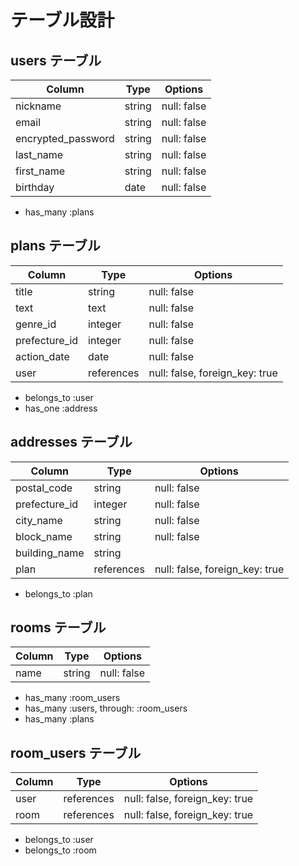 # テーブル設計

## users テーブル

| Column             | Type    | Options     |
| ------------------ | ------- | ----------- |
| nickname           | string  | null: false |
| email              | string  | null: false |
| encrypted_password | string  | null: false |
| last_name          | string  | null: false |
| first_name         | string  | null: false |
| birthday           | date    | null: false |

- has_many :plans
<!-- - has_many :rooms, through: :room_users -->

## plans テーブル

| Column                 | Type       | Options                        |
| ---------------------- | ---------- | ------------------------------ |
| title                  | string     | null: false                    |
| text                   | text       | null: false                    |
| genre_id               | integer    | null: false                    |
| prefecture_id          | integer    | null: false                    |
| action_date            | date       | null: false                    |
| user                   | references | null: false, foreign_key: true |

- belongs_to :user
- has_one :address
<!-- - belongs_to :room -->

## addresses テーブル

| Column         | Type       | Options                        |
| -------------- | ---------- | ------------------------------ |
| postal_code    | string     | null: false                    |
| prefecture_id  | integer    | null: false                    |
| city_name      | string     | null: false                    |
| block_name     | string     | null: false                    |
| building_name  | string     |                                |
| plan           | references | null: false, foreign_key: true |

- belongs_to :plan

<!-- 以下追加実装 -->
## rooms テーブル

| Column         | Type       | Options                        |
| -------------- | ---------- | ------------------------------ |
| name           | string     | null: false                    |

- has_many :room_users
- has_many :users, through: :room_users
- has_many :plans

## room_users テーブル

| Column                 | Type       | Options                        |
| ---------------------- | ---------- | ------------------------------ |
| user                   | references | null: false, foreign_key: true |
| room                   | references | null: false, foreign_key: true |

- belongs_to :user
- belongs_to :room